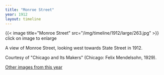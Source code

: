 ```yaml
---
title: "Monroe Street"
year: 1912
layout: timeline
---
```


{{< image title="Monroe Street" src="/img/timeline/1912/large/263.jpg" >}}
click on image to enlarge

A view of Monroe Street, looking west towards State Street in 1912. 

Courtesy of "Chicago and Its Makers" (Chicago: Felix Mendelsohn, 1929).   

[Other images from this year](/historical/timeline/1912)
